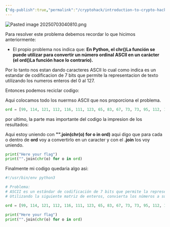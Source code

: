 ```yaml
---
{"dg-publish":true,"permalink":"/cryptohack/introduction-to-crypto-hack/ascii/","dgPassFrontmatter":true,"noteIcon":""}
---
```


![Pasted image 20250703040810.png](/img/user/Pasted%20image%2020250703040810.png)

Para resolver este problema debemos recordar lo que hicimos anteriormente:

- El propio problema nos indica que: **En Python, el chr()La función se puede utilizar para convertir un número ordinal ASCII en un carácter (el ord()La función hace lo contrario).**

Por lo tanto nos estan dando caracteres ASCII lo cual como indica es un estandar de codificacion de 7 bits que permite la representacion de texto utilizando los numeros enteros del 0 al 127.

Entonces podemos reciclar codigo:

Aqui colocamos todo los nuermso ASCII que nos proporciona el problema.
``` python
ord = [99, 114, 121, 112, 116, 111, 123, 65, 83, 67, 73, 73, 95, 112, 114, 49, 110, 116, 52, 98, 108, 51, 125]
```
por ultimo, la parte mas importante del codigo la impresion de los resultados:

Aqui estoy uniendo con **"".join(chr(o) for o in ord)** aqui digo que para cada o dentro de **ord** voy a convertirlo en un caracter y con el **.join** los voy uniendo.
``` python
print("Here your flag")
print("".join(chr(o) for o in ord)
```

Finalmente mi codigo quedaria algo asi:
``` python
#!/usr/bin/env python3

# Problema:
# ASCII es un estándar de codificación de 7 bits que permite la representación de texto utilizando los números enteros del 0 al 127.
# Utilizando la siguiente matriz de enteros, convierta los números a sus caracteres ASCII correspondientes para obtener una bandera.

ord = [99, 114, 121, 112, 116, 111, 123, 65, 83, 67, 73, 73, 95, 112, 114, 49, 110, 116, 52, 98, 108, 51, 125]

print("Here your flag")
print("".join(chr(o) for o in ord)
```
